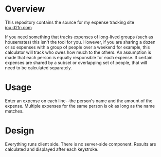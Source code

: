 # Overview #
This repository contains the source for my expense tracking site [iou.d2fn.com](http://iou.d2fn.com)

If you need something that tracks expenses of long-lived groups (such as housemates) this isn't the tool for you.  However, if you are sharing a dozen or so expenses with a group of people over a weekend for example, this calculator will track who owes how much to the others. An assumption is made that each person is equally responsible for each expense.  If certain expenses are shared by a subset or overlapping set of people, that will need to be calculated separately.

# Usage #
Enter an expense on each line--the person's name and the amount of the expense.  Multiple expenses for the same person is ok as long as the name matches.

# Design #
Everything runs client side.  There is no server-side component. Results are calculated and displayed after each keystroke.


